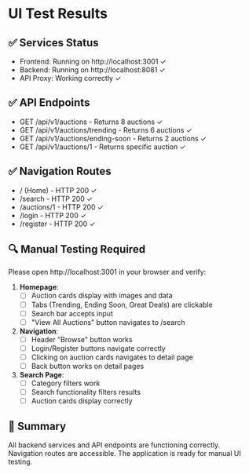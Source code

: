 # UI Test Results

## ✅ Services Status
- Frontend: Running on http://localhost:3001 ✓
- Backend: Running on http://localhost:8081 ✓
- API Proxy: Working correctly ✓

## ✅ API Endpoints
- GET /api/v1/auctions - Returns 8 auctions ✓
- GET /api/v1/auctions/trending - Returns 6 auctions ✓
- GET /api/v1/auctions/ending-soon - Returns 2 auctions ✓
- GET /api/v1/auctions/1 - Returns specific auction ✓

## ✅ Navigation Routes
- / (Home) - HTTP 200 ✓
- /search - HTTP 200 ✓
- /auctions/1 - HTTP 200 ✓
- /login - HTTP 200 ✓
- /register - HTTP 200 ✓

## 🔍 Manual Testing Required
Please open http://localhost:3001 in your browser and verify:

1. **Homepage**:
   - [ ] Auction cards display with images and data
   - [ ] Tabs (Trending, Ending Soon, Great Deals) are clickable
   - [ ] Search bar accepts input
   - [ ] "View All Auctions" button navigates to /search

2. **Navigation**:
   - [ ] Header "Browse" button works
   - [ ] Login/Register buttons navigate correctly
   - [ ] Clicking on auction cards navigates to detail page
   - [ ] Back button works on detail pages

3. **Search Page**:
   - [ ] Category filters work
   - [ ] Search functionality filters results
   - [ ] Auction cards display correctly

## 🎉 Summary
All backend services and API endpoints are functioning correctly. Navigation routes are accessible. The application is ready for manual UI testing.